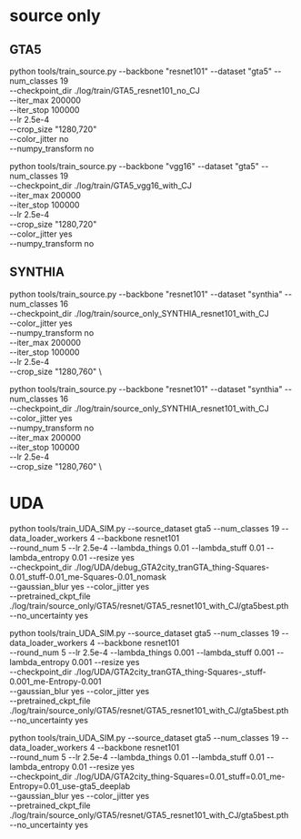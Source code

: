 # source only
## GTA5
python tools/train_source.py --backbone "resnet101" --dataset "gta5" --num_classes 19 \
--checkpoint_dir ./log/train/GTA5_resnet101_no_CJ \
--iter_max 200000 \
--iter_stop 100000 \
--lr 2.5e-4 \
--crop_size "1280,720" \
--color_jitter no \
--numpy_transform no

python tools/train_source.py --backbone "vgg16" --dataset "gta5" --num_classes 19 \
--checkpoint_dir ./log/train/GTA5_vgg16_with_CJ \
--iter_max 200000 \
--iter_stop 100000 \
--lr 2.5e-4 \
--crop_size "1280,720" \
--color_jitter yes \
--numpy_transform no

## SYNTHIA
python tools/train_source.py --backbone "resnet101" --dataset "synthia" --num_classes 16 \
--checkpoint_dir ./log/train/source_only_SYNTHIA_resnet101_with_CJ \
--color_jitter yes \
--numpy_transform no \
--iter_max 200000 \
--iter_stop 100000 \
--lr 2.5e-4 \
--crop_size "1280,760" \

python tools/train_source.py --backbone "resnet101" --dataset "synthia" --num_classes 16 \
--checkpoint_dir ./log/train/source_only_SYNTHIA_resnet101_with_CJ \
--color_jitter yes \
--numpy_transform no \
--iter_max 200000 \
--iter_stop 100000 \
--lr 2.5e-4 \
--crop_size "1280,760" \



# UDA
python tools/train_UDA_SIM.py --source_dataset gta5 --num_classes 19 --data_loader_workers 4 --backbone resnet101 \
--round_num 5 --lr 2.5e-4 --lambda_things 0.01 --lambda_stuff 0.01 --lambda_entropy 0.01  --resize yes \
--checkpoint_dir ./log/UDA/debug_GTA2city_tranGTA_thing-Squares-0.01_stuff-0.01_me-Squares-0.01_nomask \
--gaussian_blur yes --color_jitter yes \
--pretrained_ckpt_file ./log/train/source_only/GTA5/resnet/GTA5_resnet101_with_CJ/gta5best.pth \
--no_uncertainty yes



python tools/train_UDA_SIM.py --source_dataset gta5 --num_classes 19 --data_loader_workers 4 --backbone resnet101 \
--round_num 5 --lr 2.5e-4 --lambda_things 0.001 --lambda_stuff 0.001 --lambda_entropy 0.001  --resize yes \
--checkpoint_dir ./log/UDA/GTA2city_tranGTA_thing-Squares-_stuff-0.001_me-Entropy-0.001 \
--gaussian_blur yes --color_jitter yes \
--pretrained_ckpt_file ./log/train/source_only/GTA5/resnet/GTA5_resnet101_with_CJ/gta5best.pth \
--no_uncertainty yes

python tools/train_UDA_SIM.py --source_dataset gta5 --num_classes 19 --data_loader_workers 4 --backbone resnet101 \
--round_num 5 --lr 2.5e-4 --lambda_things 0.01 --lambda_stuff 0.01 --lambda_entropy 0.01  --resize yes \
--checkpoint_dir ./log/UDA/GTA2city_thing-Squares=0.01_stuff=0.01_me-Entropy=0.01_use-gta5_deeplab \
--gaussian_blur yes --color_jitter yes \
--pretrained_ckpt_file ./log/train/source_only/GTA5/resnet/GTA5_resnet101_with_CJ/gta5best.pth \
--no_uncertainty yes
